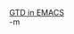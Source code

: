 <a href="http://www.credmp.org/index.php/2007/07/28/getting-things-done-in-emacs/">GTD in EMACS</a><br/>
-m